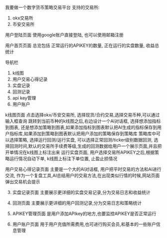 我要做一个数字货币策略交易平台
支持的交易所: 
1. okx交易所
2. 币安交易所

用户登陆页面
使用google账户直接登陆, 也可以使用邮箱注册

用户首页页面
总览包括 正常运行的APIKEY的数量, 正在运行的实盘数量, 收益总统计

导航栏
1. k线图
2. 用户交易心得记录
3. 实盘记录
4. 回测记录
5. api key管理
6. 用户账户

k线图页面
点击选择okx/币安交易所, 选择现货/合约交易,选择交易币种,可以通过输入框查询
跳转到当前币种的k线图之后,右边设计一个AI对话框, 选择想添加指标到图表, 还是想添加策略到图表,如果添加指标到图表默认把AI生成的指标保存到用户指标库,如果添加到策略到图表默认把用户添加的策略保存到策略库
策略库中可以选择策略, 选择运行回测/运行实盘, 可以选择正常回测/ticker级别数据回测, 选择回测时间,默认的交易所手续费等级,生成的回测数据给用户一个展示页面,并且把开单情况在k线图上标注出来
运行实盘页面, 用户选择交易所APIKEY之后,根据策略运行情况自动下单, k线图上标注下单位置, 止盈止损情况

用户交易心得记录页面
主要是一个大的AI对话框, 用户把平时交易的方法和AI进行交流, 作为一个复盘工具,AI总结用户的交易方法,在出现类似行情的时候,网站页面弹出交易机会提示

3. 实盘记录页面
主要展示更详细的实盘交易记录,分为交易日志和收益统计

4. 回测页面
主要展示更详细的用户回测记录,分为交易日志和策略统计

5. APIKEY管理页面
是用户添加APIkey的地方,也要监控APIKEY是否正常运行

6. 用户账户页面
用于用户充值所需费用,也可进行购买会员,和基本的一些账户信息管理
